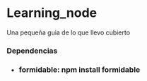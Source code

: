 # Learning_node

<p>Una pequeña guia de lo que llevo cubierto<p>

<h3>Dependencias<h3>
<ul>
  <li>formidable: npm install formidable</li>
<ul>

